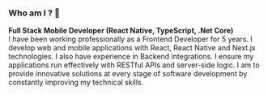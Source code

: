 ### Who am I ? 👋
<b>Full Stack Mobile Developer (React Native, TypeScript, .Net Core)</b> <br>
I have been working professionally as a Frontend Developer for 5 years. I develop
web and mobile applications with React, React Native and Next.js technologies. I also
have experience in Backend integrations. I ensure my applications run effectively with
RESTful APIs and server-side logic. I am to provide innovative solutions at every
stage of software development by constantly improving my technical skills.



<!--
<a href="https://github.com/omeremreelmali/mediaPlayer">
  <img align="center" src="https://github-readme-stats.vercel.app/api/pin/?username=omeremreelmali&repo=mediaPlayer&theme=dark" />
</a>
<a href="https://github.com/omeremreelmali/studentlearn">
  <img align="center" src="https://github-readme-stats.vercel.app/api/pin/?username=omeremreelmali&repo=studentlearn&theme=dark" />
</a>




**omeremreelmali/omeremreelmali** is a ✨ _special_ ✨ repository because its `README.md` (this file) appears on your GitHub profile.

Here are some ideas to get you started:

- 🔭 I’m currently working on ...
- 🌱 I’m currently learning ...
- 👯 I’m looking to collaborate on ...
- 🤔 I’m looking for help with ...
- 💬 Ask me about ...
- 📫 How to reach me: ...
- 😄 Pronouns: ...
- ⚡ Fun fact: ...
-->
